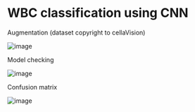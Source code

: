 # WBC classification using CNN

Augmentation (dataset copyright to cellaVision)

![image](https://user-images.githubusercontent.com/55551710/113432262-ad16ed00-93fa-11eb-99a0-c198300f0e2c.png)



Model checking 

![image](https://user-images.githubusercontent.com/55551710/113432368-e2bbd600-93fa-11eb-80c8-65ca69b77f95.png)



Confusion matrix 

![image](https://user-images.githubusercontent.com/55551710/113432195-8f498800-93fa-11eb-8154-3c7fc72b474c.png)

